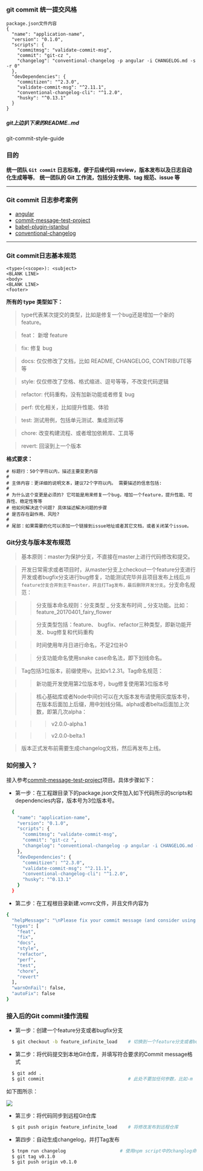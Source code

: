 ### git commit 统一提交风格

```
package.json文件内容
{
  "name": "application-name",
  "version": "0.1.0",
  "scripts": {
    "commitmsg": "validate-commit-msg",
    "commit": "git-cz ",
    "changelog": "conventional-changelog -p angular -i CHANGELOG.md -s -r 0"
  },
  "devDependencies": {
    "commitizen": "^2.3.0",
    "validate-commit-msg": "^2.11.1",
    "conventional-changelog-cli": "^1.2.0",
    "husky": "^0.13.1"
  }
}
```

##### git上边扒下来的README..md

git-commit-style-guide

### 目的

**统一团队 `Git commit` 日志标准，便于后续代码 review，版本发布以及日志自动化生成等等**。
**统一团队的 Git 工作流，包括分支使用、tag 规范、issue 等**

---

### Git commit 日志参考案例

* [angular](https://github.com/angular/angular)
* [commit-message-test-project](https://github.com/cpselvis/commit-message-test-project)
* [babel-plugin-istanbul](https://github.com/istanbuljs/babel-plugin-istanbul)
* [conventional-changelog](https://github.com/conventional-changelog/conventional-changelog)
---

### Git commit日志基本规范

```
<type>(<scope>): <subject>
<BLANK LINE>
<body>
<BLANK LINE>
<footer>
```

**所有的 type 类型如下：**

> type代表某次提交的类型，比如是修复一个bug还是增加一个新的feature。

>feat： 新增 feature

>fix: 修复 bug

>docs: 仅仅修改了文档，比如 README, CHANGELOG, CONTRIBUTE等等

>style: 仅仅修改了空格、格式缩进、逗号等等，不改变代码逻辑

>refactor: 代码重构，没有加新功能或者修复 bug

>perf: 优化相关，比如提升性能、体验

>test: 测试用例，包括单元测试、集成测试等

>chore: 改变构建流程、或者增加依赖库、工具等

>revert: 回滚到上一个版本

**格式要求：**

```
# 标题行：50个字符以内，描述主要变更内容
#
# 主体内容：更详细的说明文本，建议72个字符以内。 需要描述的信息包括:
#
# 为什么这个变更是必须的? 它可能是用来修复一个bug，增加一个feature，提升性能、可靠性、稳定性等等
# 他如何解决这个问题? 具体描述解决问题的步骤
# 是否存在副作用、风险? 
#
# 尾部：如果需要的化可以添加一个链接到issue地址或者其它文档，或者关闭某个issue。
```

### Git分支与版本发布规范

>基本原则：master为保护分支，不直接在master上进行代码修改和提交。

>开发日常需求或者项目时，从master分支上checkout一个feature分支进行开发或者bugfix分支进行bug修复，功能测试完毕并且项目发布上线后,`将feature分支合并到主干master，并且打Tag发布，最后删除开发分支`。分支命名规范：   

  >>分支版本命名规则：分支类型 _ 分支发布时间 _ 分支功能。比如：feature_20170401_fairy_flower

  >>分支类型包括：feature、 bugfix、refactor三种类型，即新功能开发、bug修复和代码重构

  >>时间使用年月日进行命名，不足2位补0

  >>分支功能命名使用snake case命名法，即下划线命名。

>Tag包括3位版本，前缀使用v。比如v1.2.31。Tag命名规范：  

>>新功能开发使用第2位版本号，bug修复使用第3位版本号  

>>核心基础库或者Node中间价可以在大版本发布请使用灰度版本号，在版本后面加上后缀，用中划线分隔。alpha或者belta后面加上次数，即第几次alpha：

>>>v2.0.0-alpha.1 

>>>v2.0.0-belta.1

>版本正式发布前需要生成changelog文档，然后再发布上线。

### 如何接入？

接入参考[commit-message-test-project](https://github.com/cpselvis/commit-message-test-project)项目。具体步骤如下：

* 第一步：在工程跟目录下的package.json文件加入如下代码所示的scripts和dependencies内容，版本号为3位版本号。

```sh
  {
    "name": "application-name",
    "version": "0.1.0",
    "scripts": {
      "commitmsg": "validate-commit-msg",
      "commit": "git-cz ",
      "changelog": "conventional-changelog -p angular -i CHANGELOG.md -s -r 0"
    },
    "devDependencies": {
      "commitizen": "^2.3.0",
      "validate-commit-msg": "^2.11.1",
      "conventional-changelog-cli": "^1.2.0",
      "husky": "^0.13.1"
    }
  }
```

* 第二步：在工程根目录新建.vcmrc文件，并且文件内容为

```sh
{
  "helpMessage": "\nPlease fix your commit message (and consider using https://www.npmjs.com/package/commitizen)\n",
  "types": [
    "feat",
    "fix",
    "docs",
    "style",
    "refactor",
    "perf",
    "test",
    "chore",
    "revert"
  ],
  "warnOnFail": false,
  "autoFix": false
}
```

### 接入后的Git commit操作流程

* 第一步：创建一个feature分支或者bugfix分支

```sh
  $ git checkout -b feature_infinite_load    # 切换到一个feature分支或者bug fix分支
```

* 第二步：将代码提交到本地Git仓库，并填写符合要求的Commit message格式

```sh
  $ git add .
  $ git commit                               # 此处不要加任何参数，比如-m
```

  如下图所示：

![](http://images2015.cnblogs.com/blog/1030776/201703/1030776-20170304153136563-2126734467.png)



* 第三步：将代码同步到远程Git仓库

```sh
  $ git push origin feature_infinite_load    # 将修改发布到远程仓库 
```

* 第四步：自动生成changelog，并打Tag发布

```sh
  $ tnpm run changelog                    # 使用npm script中的changlog命令直接从git元数据生成日志。
  $ git tag v0.1.0
  $ git push origin v0.1.0
```


